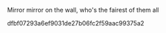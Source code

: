 Mirror mirror on the wall, who's the fairest of them all

dfbf07293a6ef9031de27b06fc2f59aac99375a2


